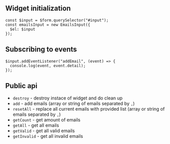 ## Widget initialization

```
const $input = $form.querySelector("#input");
const emailsInput = new EmailsInput({
  $el: $input
});
```

## Subscribing to events

```
$input.addEventListener("addEmail", (event) => {
  console.log(event, event.detail);
});
```

## Public api

* `destroy` - destroy instace of widget and do clean up
* `add` - add emails (array or string of emails separated by `,`)
* `resetAll` - replace all current emails with provided list (array or string of emails separated by `,`)
* `getCount` - get amount of emails
* `getAll` - get all emails
* `getValid` - get all valid emails
* `getInvalid` - get all invalid emails
